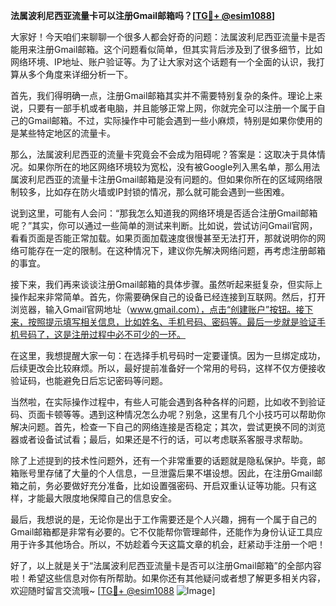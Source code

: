 **法属波利尼西亚流量卡可以注册Gmail邮箱吗？[[TG💪+ @esim1088](https://t.me/s/esim1088)]**

大家好！今天咱们来聊聊一个很多人都会好奇的问题：法属波利尼西亚流量卡是否能用来注册Gmail邮箱。这个问题看似简单，但其实背后涉及到了很多细节，比如网络环境、IP地址、账户验证等。为了让大家对这个话题有一个全面的认识，我打算从多个角度来详细分析一下。

首先，我们得明确一点，注册Gmail邮箱其实并不需要特别复杂的条件。理论上来说，只要有一部手机或者电脑，并且能够正常上网，你就完全可以注册一个属于自己的Gmail邮箱。不过，实际操作中可能会遇到一些小麻烦，特别是如果你使用的是某些特定地区的流量卡。

那么，法属波利尼西亚的流量卡究竟会不会成为阻碍呢？答案是：这取决于具体情况。如果你所在的地区网络环境较为宽松，没有被Google列入黑名单，那么用法属波利尼西亚的流量卡注册Gmail邮箱是没有问题的。但如果你所在的区域网络限制较多，比如存在防火墙或IP封锁的情况，那么就可能会遇到一些困难。

说到这里，可能有人会问：“那我怎么知道我的网络环境是否适合注册Gmail邮箱呢？”其实，你可以通过一些简单的测试来判断。比如说，尝试访问Gmail官网，看看页面是否能正常加载。如果页面加载速度很慢甚至无法打开，那就说明你的网络可能存在一定的限制。在这种情况下，建议你先解决网络问题，再考虑注册邮箱的事宜。

接下来，我们再来谈谈注册Gmail邮箱的具体步骤。虽然听起来挺复杂，但实际上操作起来非常简单。首先，你需要确保自己的设备已经连接到互联网。然后，打开浏览器，输入Gmail官网地址（www.gmail.com），点击“创建账户”按钮。接下来，按照提示填写相关信息，比如姓名、手机号码、密码等。最后一步就是验证手机号码了，这是注册过程中必不可少的一环。

在这里，我想提醒大家一句：在选择手机号码时一定要谨慎。因为一旦绑定成功，后续更改会比较麻烦。所以，最好提前准备好一个常用的号码，这样不仅方便接收验证码，也能避免日后忘记密码等问题。

当然啦，在实际操作过程中，有些人可能会遇到各种各样的问题，比如收不到验证码、页面卡顿等等。遇到这种情况怎么办呢？别急，这里有几个小技巧可以帮助你解决问题。首先，检查一下自己的网络连接是否稳定；其次，尝试更换不同的浏览器或者设备试试看；最后，如果还是不行的话，可以考虑联系客服寻求帮助。

除了上述提到的技术性问题外，还有一个非常重要的话题就是隐私保护。毕竟，邮箱账号里存储了大量的个人信息，一旦泄露后果不堪设想。因此，在注册Gmail邮箱之前，务必要做好充分准备，比如设置强密码、开启双重认证等功能。只有这样，才能最大限度地保障自己的信息安全。

最后，我想说的是，无论你是出于工作需要还是个人兴趣，拥有一个属于自己的Gmail邮箱都是非常有必要的。它不仅能帮你管理邮件，还能作为身份认证工具应用于许多其他场合。所以，不妨趁着今天这篇文章的机会，赶紧动手注册一个吧！

好了，以上就是关于“法属波利尼西亚流量卡是否可以注册Gmail邮箱”的全部内容啦！希望这些信息对你有所帮助。如果你还有其他疑问或者想了解更多相关内容，欢迎随时留言交流哦~ [[TG💪+ @esim1088](https://t.me/s/esim1088) ![Image](https://i.postimg.cc/4NQfJmqS/Snipaste-2025-05-13-00-14-12.png)]